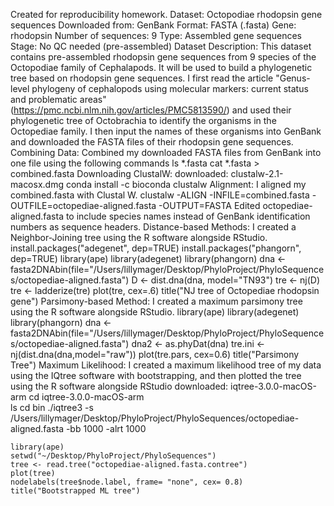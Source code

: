 Created for reproducibility homework.
Dataset: Octopodiae rhodopsin gene sequences 
  Downloaded from: GenBank
  Format: FASTA (.fasta)
  Gene: rhodopsin
  Number of sequences: 9
  Type: Assembled gene sequences
  Stage: No QC needed (pre-assembled)
Dataset Description: 
  This dataset contains pre-assembled rhodopsin gene sequences from 9 species of the Octopodiae family of Cephalapods. It will be used to build a phylogenetic tree based on rhodopsin gene sequences. I first read the article "Genus-level phylogeny of cephalopods using molecular markers: current status and problematic areas" (https://pmc.ncbi.nlm.nih.gov/articles/PMC5813590/) and used their phylogenetic tree of Octobrachia to identify the organisms in the Octopediae family. I then input the names of these organisms into GenBank and downloaded the FASTA files of their rhodopsin gene sequences. 
Combining Data: 
  Combined my downloaded FASTA files from GenBank into one file using the following commands 
	ls *.fasta 
	cat *.fasta > combined.fasta
Downloading ClustalW: 
	downloaded: clustalw-2.1-macosx.dmg
	conda install -c bioconda clustalw
Alignment: 
  I aligned my combined.fasta with Clustal W.
	clustalw -ALIGN -INFILE=combined.fasta -OUTFILE=octopediae-aligned.fasta -OUTPUT=FASTA 
	Edited octopediae-aligned.fasta to include species names instead of GenBank identification numbers as sequence headers.
Distance-based Methods: 
  I created a Neighbor-Joining tree using the R software alongside RStudio.
	install.packages("adegenet", dep=TRUE)
	install.packages("phangorn", dep=TRUE)
	library(ape)
	library(adegenet)
	library(phangorn)
	dna <- fasta2DNAbin(file="/Users/lillymager/Desktop/PhyloProject/PhyloSequences/octopediae-aligned.fasta")
	D <- dist.dna(dna, model="TN93")
	tre <- nj(D)
	tre <- ladderize(tre)
	plot(tre, cex=.6)
	title("NJ tree of Octopediae rhodopsin gene")
Parsimony-based Method: 
  I created a maximum parsimony tree using the R software alongside RStudio.
	library(ape)
	library(adegenet)
	library(phangorn)
	dna <- fasta2DNAbin(file="/Users/lillymager/Desktop/PhyloProject/PhyloSequences/octopediae-aligned.fasta")
	dna2 <- as.phyDat(dna)
	tre.ini <- nj(dist.dna(dna,model="raw"))
	plot(tre.pars, cex=0.6)
	title("Parsimony Tree")
Maximum Likelihood: 
  I created a maximum likelihood tree of my data using the IQtree software with bootstrapping, and then plotted the tree using the R software alongside RStudio
	downloaded: iqtree-3.0.0-macOS-arm
	cd iqtree-3.0.0-macOS-arm 	
	ls
	cd bin
	./iqtree3 -s /Users/lillymager/Desktop/PhyloProject/PhyloSequences/octopediae-aligned.fasta -bb 1000 -alrt 1000

	library(ape)
	setwd("~/Desktop/PhyloProject/PhyloSequences")
	tree <- read.tree("octopediae-aligned.fasta.contree")
	plot(tree)
	nodelabels(tree$node.label, frame= "none", cex= 0.8)
	title("Bootstrapped ML tree")
